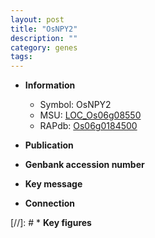 ```yaml
---
layout: post
title: "OsNPY2"
description: ""
category: genes
tags: 
---
```


* **Information**  
    + Symbol: OsNPY2  
    + MSU: [LOC_Os06g08550](http://rice.uga.edu/cgi-bin/ORF_infopage.cgi?orf=LOC_Os06g08550)  
    + RAPdb: [Os06g0184500](http://rapdb.dna.affrc.go.jp/viewer/gbrowse_details/irgsp1?name=Os06g0184500)  

* **Publication**  

* **Genbank accession number**  

* **Key message**  

* **Connection**  

[//]: # * **Key figures**  


